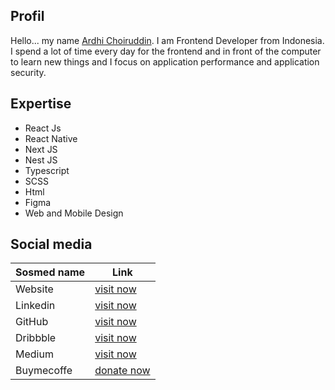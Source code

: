 ## Profil
Hello... my name [Ardhi Choiruddin](https://ardhicorp.com). I am Frontend Developer from Indonesia. I spend a lot of time every day for the frontend and in front of the computer to learn new things and I focus on application performance and application security.

## Expertise
* React Js
* React Native
* Next JS
* Nest JS
* Typescript
* SCSS
* Html
* Figma
* Web and Mobile Design

## Social media

| Sosmed name | Link |
| ------ | ------ |
| Website | [visit now](https://ardhicorp.com) |
| Linkedin | [visit now](https://www.linkedin.com/in/ardhi-choiruddin/) |
| GitHub | [visit now](https://github.com/ardhichoiruddin) |
| Dribbble | [visit now](https://dribbble.com/ardhichoiruddin) |
| Medium | [visit now](https://medium.com/@ardhichoiruddin_60515) |
| Buymecoffe | [donate now](https://www.buymeacoffee.com/ardhichoiruddin) |

